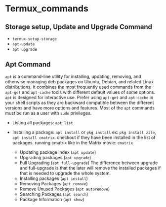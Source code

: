 # Termux_commands

## Storage setup, Update and Upgrade Command

- `termux-setup-storage`
- `apt-update`
- `apt upgrade`

## Apt Command
 `apt` is a command-line utility for installing, updating, removing, and otherwise managing deb packages on Ubuntu, Debian, and related Linux distributions. It combines the most frequently used commands from the `apt-get` and `apt-cache` tools with different default values of some options.
 `apt` is designed for interactive use. Prefer using `apt-get` and `apt-cache` in your shell scripts as they are backward compatible between the different versions and have more options and features.
 Most of the `apt` commands must be run as a user with `sudo` privileges.
- Listing all packages: `apt list`
- Installing a package: `apt install` or `pkg install`
  ex: `pkg install zile`,
      `apt install cmatrix`.
  checkout if they have been installed in the list of packages.
  running cmatrix like in the Matrix movie: `cmatrix`
  
  - Updating package index (`apt update`)
  - Upgrading packages (`apt upgrade`)
  - Full Upgrading (`apt full-upgrade`)
  The difference between upgrade and full-upgrade is that the later will remove the installed packages if that is needed to upgrade the whole system.
  - Installing packages (`apt install`)
  - Removing Packages (`apt remove`)
  - Remove Unused Packages (`apt autoremove`)
  - Searching Packages (`apt search`)
  - Package Information (`apt show`)

